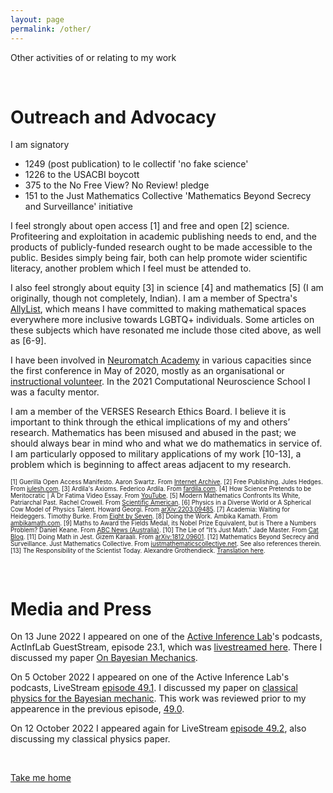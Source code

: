 ```yaml
---
layout: page
permalink: /other/
---
```


Other activities of or relating to my work

&nbsp;

# Outreach and Advocacy

I am signatory
- 1249 (post publication) to le collectif 'no fake science'
- 1226 to the USACBI boycott
- 375 to the No Free View? No Review! pledge
- 151 to the Just Mathematics Collective 'Mathematics Beyond Secrecy and Surveillance' initiative

I feel strongly about open access [1] and free and open [2] science. Profiteering and exploitation in academic publishing needs to end, and the products of publicly-funded research ought to be made accessible to the public. Besides simply being fair, both can help promote wider scientific literacy, another problem which I feel must be attended to.

I also feel strongly about equity [3] in science [4] and mathematics [5] (I am originally, though not completely, Indian). I am a member of Spectra's [AllyList](http://lgbtmath.org/People.html), which means I have committed to making mathematical spaces everywhere more inclusive towards LGBTQ+ individuals. Some articles on these subjects which have resonated me include those cited above, as well as [6-9].

I have been involved in [Neuromatch Academy](https://academy.neuromatch.io) in various capacities since the first conference in May of 2020, mostly as an organisational or [instructional volunteer](https://darsakthi.github.io/teaching/2020-NMA). In the 2021 Computational Neuroscience School I was a faculty mentor.

I am a member of the VERSES Research Ethics Board. I believe it is important to think through the ethical implications of my and others’ research. Mathematics has been misused and abused in the past; we should always bear in mind who and what we do mathematics in service of. I am particularly opposed to military applications of my work [10-13], a problem which is beginning to affect areas adjacent to my research.

<span style="font-size:0.7em;">
  [1] Guerilla Open Access Manifesto. Aaron Swartz. From <a href="https://archive.org/stream/GuerillaOpenAccessManifesto/Goamjuly2008_djvu.txt">Internet Archive</a>.      
  [2] Free Publishing. Jules Hedges. From <a href="https://julesh.com/2021/02/16/free-publishing/">julesh.com</a>.      
  [3] Ardila's Axioms. Federico Ardila. From <a href="http://fardila.com">fardila.com</a>.      
  [4] How Science Pretends to be Meritocratic | A Dr Fatima Video Essay. From <a href="https://www.youtube.com/watch?v=WSP4Y7M0bSo">YouTube</a>.      
  [5] Modern Mathematics Confronts Its White, Patriarchal Past. Rachel Crowell. From <a href="https://www.scientificamerican.com/article/modern-mathematics-confronts-its-white-patriarchal-past/">Scientific American</a>.      
  [6] Physics in a Diverse World or A Spherical Cow Model of Physics Talent. Howard Georgi. From <a href="https://arxiv.org/abs/2203.09485">arXiv:2203.09485</a>.      
  [7] Academia: Waiting for Heideggers. Timothy Burke. From <a href="https://timothyburke.substack.com/p/academia-waiting-for-heideggers">Eight by Seven</a>.      
  [8] Doing the Work. Ambika Kamath. From <a href="https://ambikamath.com/2020/02/23/doing-the-work/">ambikamath.com</a>.      
  [9] Maths to Award the Fields Medal, its Nobel Prize Equivalent, but is There a Numbers Problem? Daniel Keane. From <a href="https://www.abc.net.au/news/2022-06-28/fields-medal-female-inclusion-a-challenge-in-maths-award/101161564">ABC News (Australia)</a>.      
  [10] The Lie of “It’s Just Math.” Jade Master. From <a href="https://jadeedenstarmaster.wordpress.com/2020/12/11/the-lie-of-its-just-math/">Cat Blog</a>.        
  [11] Doing Math in Jest. Gizem Karaali. From <a href="https://arxiv.org/abs/1812.09601">arXiv:1812.09601</a>.        
  [12] Mathematics Beyond Secrecy and Surveillance. Just Mathematics Collective. From <a href="https://www.justmathematicscollective.net/nsa_statement.html">justmathematicscollective.net</a>. See also references therein.        
  [13] The Responsibility of the Scientist Today. Alexandre Grothendieck. <a href="http://matematicas.unex.es/~navarro/res/scientist.pdf">Translation here</a>.        
</span>

&nbsp;

# Media and Press

On 13 June 2022 I appeared on one of the [Active Inference Lab](https://www.activeinference.org/home)'s podcasts, ActInfLab GuestStream, episode 23.1, which was [livestreamed here](https://youtu.be/igY9iyowesc). There I discussed my paper [On Bayesian Mechanics](https://arxiv.org/abs/2205.11543).

On 5 October 2022 I appeared on one of the Active Inference Lab's podcasts, LiveStream [episode 49.1](https://www.youtube.com/watch?v=dAtC-Enmc8M). I discussed my paper on [classical physics for the Bayesian mechanic](https://arxiv.org/abs/2206.12996). This work was reviewed prior to my appearence in the previous episode, [49.0](https://www.youtube.com/watch?v=OtX2Fpzn7KA).

On 12 October 2022 I appeared again for LiveStream [episode 49.2](https://www.youtube.com/watch?v=2SuBJBEg9LI), also discussing my classical physics paper.

&nbsp;

[Take me home](https://darsakthi.github.io)
